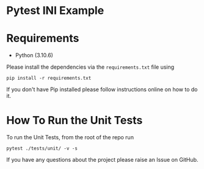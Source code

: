 # Pytest INI Example

[//]: # (This repo contains the sample code for the article - [3 Ways To Easily Test Your Python Async Functions With Pytest Asyncio]&#40;https://pytest-with-eric.com/pytest-advanced/pytest-asyncio/&#41;)

# Requirements
* Python (3.10.6)

Please install the dependencies via the `requirements.txt` file using 
```commandline
pip install -r requirements.txt
```
If you don't have Pip installed please follow instructions online on how to do it.

# How To Run the Unit Tests
To run the Unit Tests, from the root of the repo run
```commandline
pytest ./tests/unit/ -v -s
```

If you have any questions about the project please raise an Issue on GitHub. 